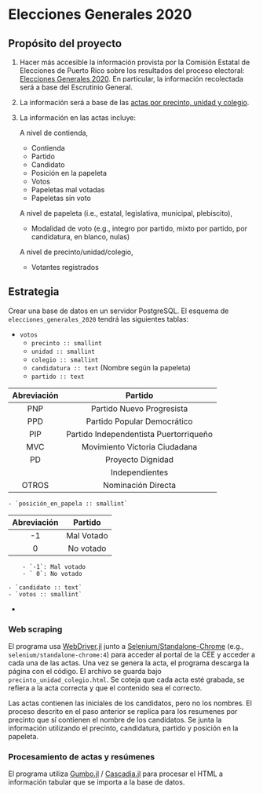 # Elecciones Generales 2020

## Propósito del proyecto

1. Hacer más accesible la información provista por la Comisión Estatal de Elecciones de Puerto Rico sobre los resultados del proceso electoral: [Elecciones Generales 2020](http://elecciones2020.ceepur.org). En particular, la información recolectada será a base del Escrutinio General.

2. La información será a base de las [actas por precinto, unidad y colegio](http://elecciones2020.ceepur.org/Escrutinio_General_93/index.html#es/reportdefault/Actas.xml).

3. La información en las actas incluye:

    A nivel de contienda,

    - Contienda
    - Partido
    - Candidato
    - Posición en la papeleta
    - Votos
    - Papeletas mal votadas
    - Papeletas sin voto

    A nivel de papeleta (i.e., estatal, legislativa, municipal, plebiscito),

    - Modalidad de voto (e.g., integro por partido, mixto por partido, por candidatura, en blanco, nulas)

    A nivel de precinto/unidad/colegio,

    - Votantes registrados

## Estrategia

Crear una base de datos en un servidor PostgreSQL. El esquema de `elecciones_generales_2020` tendrá las siguientes tablas:

- `votos`
    - `precinto :: smallint`
    - `unidad :: smallint`
    - `colegio :: smallint`
    - `candidatura :: text` (Nombre según la papeleta)
    - `partido :: text`

| Abreviación |                 Partido                |
|:-----------:|:--------------------------------------:|
|     PNP     |        Partido Nuevo Progresista       |
|     PPD     |       Partido Popular Democrático      |
|     PIP     | Partido Independentista Puertorriqueño |
|     MVC     |      Movimiento Victoria Ciudadana     |
|      PD     |            Proyecto Dignidad           |
|             |             Independientes             |
|    OTROS    |           Nominación Directa           |

    - `posición_en_papela :: smallint`

| Abreviación |       Partido      |
|:-----------:|:------------------:|
|     -1     |        Mal Votado   |
|      0     |       No votado     |

        - `-1`: Mal votado
        - ` 0`: No votado

    - `candidato :: text`
    - `votos :: smallint`
- 

### Web scraping

El programa usa [WebDriver.jl](https://github.com/Nosferican/WebDriver.jl) junto a [Selenium/Standalone-Chrome](https://hub.docker.com/r/selenium/standalone-chrome) (e.g., `selenium/standalone-chrome:4`) para acceder al portal de la CEE y acceder a cada una de las actas. Una vez se genera la acta, el programa descarga la página con el código. El archivo se guarda bajo `precinto_unidad_colegio.html`. Se coteja que cada acta esté grabada, se refiera a la acta correcta y que el contenido sea el correcto.

Las actas contienen las iniciales de los candidatos, pero no los nombres. El proceso descrito en el paso anterior se replica para los resumenes por precinto que sí contienen el nombre de los candidatos. Se junta la información utilizando el precinto, candidatura, partido y posición en la papeleta.

### Procesamiento de actas y resúmenes

El programa utiliza [Gumbo.jl](https://github.com/JuliaWeb/Gumbo.jl) / [Cascadia.jl](https://github.com/Algocircle/Cascadia.jl) para procesar el HTML a información tabular que se importa a la base de datos.
